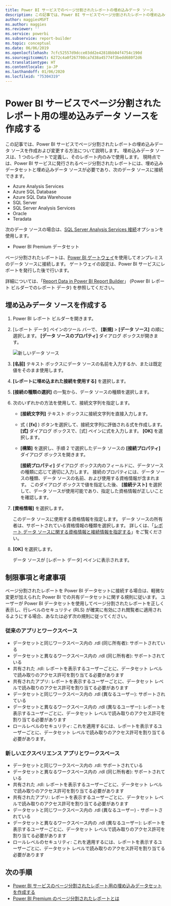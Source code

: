 ```yaml
---
title: Power BI サービスでのページ分割されたレポートの埋め込みデータ ソース
description: この記事では、Power BI サービスでページ分割されたレポートの埋め込みデータ ソースを作成および変更する方法について説明します。
author: maggiesMSFT
ms.author: maggies
ms.reviewer: ''
ms.service: powerbi
ms.subservice: report-builder
ms.topic: conceptual
ms.date: 06/06/2019
ms.openlocfilehash: 7cfc52557d9dcce03dd2e42818bb04f4754c190d
ms.sourcegitcommit: 6272c4a0f267708ca7d38a45774f3bedd680f2d6
ms.translationtype: HT
ms.contentlocale: ja-JP
ms.lasthandoff: 01/06/2020
ms.locfileid: "75304319"
---
```

# <a name="create-an-embedded-data-source-for-paginated-reports-in-the-power-bi-service"></a>Power BI サービスでページ分割されたレポート用の埋め込みデータ ソースを作成する

この記事では、Power BI サービスでページ分割されたレポートの埋め込みデータ ソースを作成および変更する方法について説明します。 埋め込みデータ ソースは、1 つのレポートで定義し、そのレポート内のみで使用します。 現時点では、Power BI サービスに発行されるページ分割されたレポートには、埋め込みデータセットと埋め込みデータ ソースが必要であり、次のデータ ソースに接続できます。

- Azure Analysis Services
- Azure SQL Database 
- Azure SQL Data Warehouse
- SQL Server
- SQL Server Analysis Services
- Oracle 
- Teradata 

次のデータ ソースの場合は、[SQL Server Analysis Services 接続](service-premium-connect-tools.md)オプションを使用します。

- Power BI Premium データセット

ページ分割されたレポートは、[Power BI ゲートウェイ](service-gateway-onprem.md)を使用してオンプレミスのデータ ソースに接続します。 ゲートウェイの設定は、Power BI サービスにレポートを発行した後で行います。

詳細については、「[Report Data in Power BI Report Builder](report-builder-data.md)」 (Power BI レポート ビルダーでのレポート データ) を参照してください。

## <a name="create-an-embedded-data-source"></a>埋め込みデータ ソースを作成する
  
1. Power BI レポート ビルダーを開きます。

1. [レポート データ] ペインのツール バーで、 **[新規]**  >  **[データ ソース]** の順に選択します。 **[データ ソースのプロパティ]** ダイアログ ボックスが開きます。

    ![新しいデータ ソース](media/paginated-reports-embedded-data-source/power-bi-paginated-new-data-source.png)
  
2.  **[名前]** テキスト ボックスにデータ ソースの名前を入力するか、または既定値をそのまま使用します。  
  
3.  **[レポートに埋め込まれた接続を使用する]** を選択します。  
  
1.  **[接続の種類の選択]** の一覧から、データ ソースの種類を選択します。 

1.  次のいずれかの方法を使用して、接続文字列を指定します。  
  
    -   **[接続文字列]** テキスト ボックスに接続文字列を直接入力します。 
  
    -   式 ( **[fx]** ) ボタンを選択して、接続文字列に評価される式を作成します。 **[式]** ダイアログ ボックスで、[式] ペインに式を入力します。 **[OK]** を選択します。 
  
    -   **[構築]** を選択し、手順 2 で選択したデータ ソースの **[接続プロパティ]** ダイアログ ボックスを開きます。  
  
        **[接続プロパティ]** ダイアログ ボックス内のフィールドに、データソースの種類に応じて適切に入力します。 接続のプロパティには、データ ソースの種類、データ ソースの名前、および使用する資格情報が含まれます。 このダイアログ ボックスで値を指定した後、 **[接続テスト]** を選択して、データ ソースが使用可能であり、指定した資格情報が正しいことを確認します。  
  
4.  **[資格情報]** を選択します。  
  
     このデータ ソースに使用する資格情報を指定します。 データ ソースの所有者は、サポートされている資格情報の種類を選択します。 詳しくは、「[レポート データ ソースに関する資格情報と接続情報を指定する](https://docs.microsoft.com/sql/reporting-services/report-data/specify-credential-and-connection-information-for-report-data-sources)」をご覧ください。
  
5.  **[OK]** を選択します。  
  
     データ ソースが [レポート データ] ペインに表示されます。  
     
## <a name="limitations-and-considerations"></a>制限事項と考慮事項

ページ分割されたレポートを Power BI データセットに接続する場合は、軽微な変更が加えられた Power BI での共有データセットに関する規則に従います。  ユーザーが Power BI データセットを使用してページ分割されたレポートを正しく表示し、行レベルのセキュリティ (RLS) が確実に有効にされ閲覧者に適用されるようにする場合、あなたは必ず次の規則に従ってください。

### <a name="classic-apps-and-workspaces"></a>従来のアプリとワークスペース

- データセットと同じワークスペース内の .rdl (同じ所有者): サポートされている
- データセットと異なるワークスペース内の .rdl (同じ所有者): サポートされている
- 共有された .rdl: レポートを表示するユーザーごとに、データセット レベルで読み取りのアクセス許可を割り当てる必要があります
- 共有されたアプリ: レポートを表示するユーザーごとに、データセット レベルで読み取りのアクセス許可を割り当てる必要があります
- データセットと同じワークスペース内の .rdl (異なるユーザー): サポートされている
- データセットと異なるワークスペース内の .rdl (異なるユーザー): レポートを表示するユーザーごとに、データセット レベルで読み取りのアクセス許可を割り当てる必要があります
- ロールレベルのセキュリティ: これを適用するには、レポートを表示するユーザーごとに、データセット レベルで読み取りのアクセス許可を割り当てる必要があります。

### <a name="new-experience-apps-and-workspaces"></a>新しいエクスペリエンス アプリとワークスペース

- データセットと同じワークスペース内の .rdl: サポートされている
- データセットと異なるワークスペース内の .rdl (同じ所有者): サポートされている
- 共有された .rdl: レポートを表示するユーザーごとに、データセット レベルで読み取りのアクセス許可を割り当てる必要があります
- 共有されたアプリ: レポートを表示するユーザーごとに、データセット レベルで読み取りのアクセス許可を割り当てる必要があります
- データセットと同じワークスペース内の .rdl (異なるユーザー) - サポートされている
- データセットと異なるワークスペース内の .rdl (異なるユーザー): レポートを表示するユーザーごとに、データセット レベルで読み取りのアクセス許可を割り当てる必要があります
- ロールレベルのセキュリティ: これを適用するには、レポートを表示するユーザーごとに、データセット レベルで読み取りのアクセス許可を割り当てる必要があります

## <a name="next-steps"></a>次の手順

- [Power BI サービスのページ分割されたレポート用の埋め込みデータセットを作成する](paginated-reports-create-embedded-dataset.md)
- [Power BI Premium のページ分割されたレポートとは](paginated-reports-report-builder-power-bi.md)
